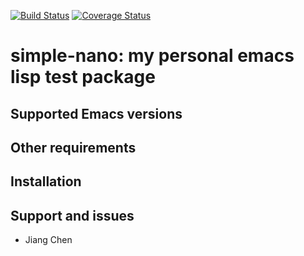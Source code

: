 [![Build Status](https://travis-ci.org/chenapaul/simple-nano.svg?branch=ci)](https://travis-ci.org/chenapaul/simple-nano) [![Coverage Status](https://coveralls.io/repos/github/chenapaul/simple-nano/badge.svg?branch=ci)](https://coveralls.io/github/chenapaul/simple-nano?branch=ci)

# simple-nano: my personal emacs lisp test package

## Supported Emacs versions

## Other requirements

## Installation

## Support and issues

- Jiang Chen
